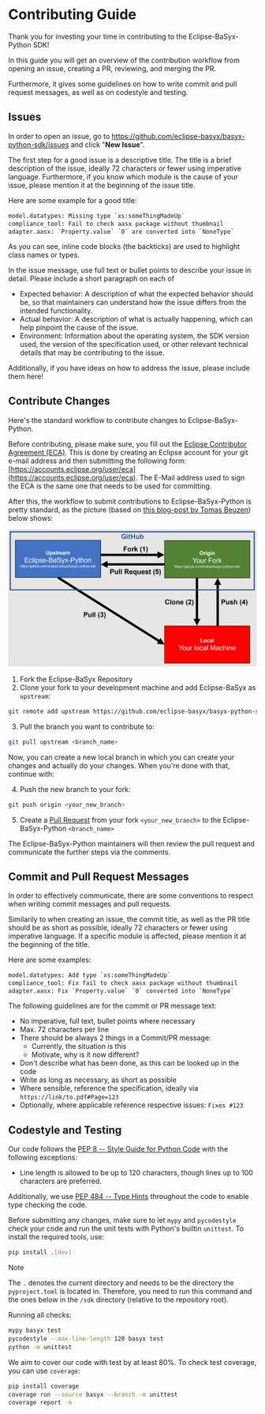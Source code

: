 # Contributing Guide

Thank you for investing your time in contributing to the Eclipse-BaSyx-Python SDK!

In this guide you will get an overview of the contribution workflow from opening an
issue, creating a PR, reviewing, and merging the PR.

Furthermore, it gives some guidelines on how to write commit and pull
request messages, as well as on codestyle and testing.

## Issues

In order to open an issue, go
to https://github.com/eclipse-basyx/basyx-python-sdk/issues and click "**New Issue**".

The first step for a good issue is a descriptive title. The title is a brief description
of the issue, ideally 72 characters or fewer using imperative language.
Furthermore, if you know which module is the cause of your issue, please mention 
it at the beginning of the issue title.

Here are some example for a good title:

```
model.datatypes: Missing type `xs:someThingMadeUp`
compliance_tool: Fail to check aasx package without thumbnail
adapter.aasx: `Property.value` `0` are converted into `NoneType`
```

As you can see, inline code blocks (the backticks) are used to highlight 
class names or types.

In the issue message, use full text or bullet points to describe your issue in detail.
Please include a short paragraph on each of

- Expected behavior:  A description of what the expected behavior should be, so that
  maintainers can understand how the issue differs from the intended functionality.
- Actual behavior: A description of what is actually happening, which can help pinpoint
  the cause of the issue.
- Environment: Information about the operating system, the SDK version used, the version
  of the specification used, or other relevant technical details that may be
  contributing to the issue.

Additionally, if you have ideas on how to address the issue, please include them here!

## Contribute Changes

Here's the standard workflow to contribute changes to Eclipse-BaSyx-Python.

Before contributing, please make sure, you fill out
the [Eclipse Contributor Agreement (ECA)](https://www.eclipse.org/legal/ECA.php). This
is done by creating an Eclipse account for your git e-mail address and then submitting
the following
form: [https://accounts.eclipse.org/user/eca](https://accounts.eclipse.org/user/eca).
The E-Mail address used to sign the ECA is the same one that needs to be used for
committing.

After this, the workflow to submit contributions to Eclipse-BaSyx-Python is pretty
standard, as the picture (based
on [this blog-post by Tomas Beuzen](https://www.tomasbeuzen.com/post/git-fork-branch-pull/))
below shows:

![CONTRIBUTING_Workflow](./etc/CONTRIBUTING_Workflow.png)

1. Fork the Eclipse-BaSyx Repository
2. Clone your fork to your development machine and add Eclipse-BaSyx as `upstream`:

```bash
git remote add upstream https://github.com/eclipse-basyx/basyx-python-sdk
```

3. Pull the branch you want to contribute to:

```bash
git pull upstream <branch_name>
```

Now, you can create a new local branch in which you can create your changes and actually
do your changes. When you're done with that, continue with:

4. Push the new branch to your fork:

```bash
git push origin <your_new_branch>
```

5. Create a [Pull Request](https://github.com/eclipse-basyx/basyx-python-sdk/pulls) from
   your fork `<your_new_branch>` to the Eclipse-BaSyx-Python `<branch_name>`

The Eclipse-BaSyx-Python maintainers will then review the pull request and communicate
the further steps via the comments.

## Commit and Pull Request Messages

In order to effectively communicate, there are some conventions to respect when writing
commit messages and pull requests.

Similarily to when creating an issue, the commit title, as well as the PR title should 
be as short as possible, ideally 72 characters or fewer using imperative language.
If a specific module is affected, please mention it at the beginning of the title.

Here are some examples:

```
model.datatypes: Add type `xs:someThingMadeUp`
compliance_tool: Fix fail to check aasx package without thumbnail
adapter.aasx: Fix `Property.value` `0` converted into `NoneType`
```

The following guidelines are for the commit or PR message text:

- No imperative, full text, bullet points where necessary
- Max. 72 characters per line
- There should be always 2 things in a Commit/PR message:
    - Currently, the situation is this
    - Motivate, why is it now different?
- Don't describe what has been done, as this can be looked up in the code
- Write as long as necessary, as short as possible
- Where sensible, reference the specification, ideally
  via `https://link/to.pdf#Page=123`
- Optionally, where applicable reference respective issues: `Fixes #123`

## Codestyle and Testing

Our code follows the [PEP 8 -- Style Guide for Python Code](https://www.python.org/dev/peps/pep-0008/)
with the following exceptions:
- Line length is allowed to be up to 120 characters, though lines up to 100 characters are preferred.

Additionally, we use [PEP 484 -- Type Hints](https://www.python.org/dev/peps/pep-0484/) throughout the code to enable type checking the code.

Before submitting any changes, make sure to let `mypy` and `pycodestyle` check your code and run the unit tests with
Python's builtin `unittest`. To install the required tools, use:
```bash
pip install .[dev]
```

> [!note]
> The `.` denotes the current directory and needs to be the directory the `pyproject.toml` is located in.
> Therefore, you need to run this command and the ones below in the `/sdk` directory (relative to the repository root).

Running all checks:
```bash
mypy basyx test
pycodestyle --max-line-length 120 basyx test
python -m unittest
```

We aim to cover our code with test by at least 80%. To check test coverage, you can use `coverage`:

```bash
pip install coverage
coverage run --source basyx --branch -m unittest
coverage report -m
```
